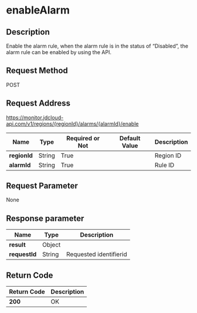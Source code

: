 # enableAlarm


## Description
Enable the alarm rule, when the alarm rule is in the status of “Disabled”, the alarm rule can be enabled by using the API.

## Request Method
POST

## Request Address
https://monitor.jdcloud-api.com/v1/regions/{regionId}/alarms/{alarmId}/enable

|Name|Type|Required or Not|Default Value|Description|
|---|---|---|---|---|
|**regionId**|String|True| |Region ID|
|**alarmId**|String|True| |Rule ID|

## Request Parameter
None


## Response parameter
|Name|Type|Description|
|---|---|---|
|**result**|Object| |
|**requestId**|String|Requested identifierid|


## Return Code
|Return Code|Description|
|---|---|
|**200**|OK|
